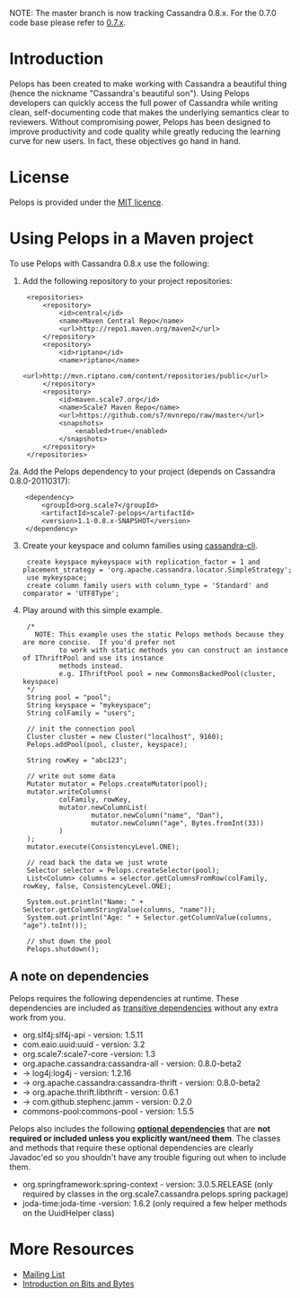 NOTE: The master branch is now tracking Cassandra 0.8.x.  For the 0.7.0 code base please refer to [0.7.x](https://github.com/s7/scale7-pelops/tree/0.7.x).

Introduction
=========
Pelops has been created to make working with Cassandra a beautiful thing (hence the nickname "Cassandra's beautiful son").
Using Pelops developers can quickly access the full power of Cassandra while writing clean, self-documenting code that
makes the underlying semantics clear to reviewers. Without compromising power, Pelops has been designed to improve
productivity and code quality while greatly reducing the learning curve for new users. In fact, these objectives go
hand in hand.

License
======
Pelops is provided under the [MIT licence](http://www.opensource.org/licenses/mit-license.php). 

Using Pelops in a Maven project
========================
To use Pelops with Cassandra 0.8.x use the following:

1. Add the following repository to your project repositories:

        <repositories>
            <repository>
                <id>central</id>
                <name>Maven Central Repo</name>
                <url>http://repo1.maven.org/maven2</url>
            </repository>
            <repository>
                <id>riptano</id>
                <name>riptano</name>
                <url>http://mvn.riptano.com/content/repositories/public</url>
            </repository>
            <repository>
                <id>maven.scale7.org</id>
                <name>Scale7 Maven Repo</name>
                <url>https://github.com/s7/mvnrepo/raw/master</url>
                <snapshots>
                    <enabled>true</enabled>
                </snapshots>
            </repository>
        </repositories>

2a. Add the Pelops dependency to your project (depends on Cassandra 0.8.0-20110317):

		<dependency>
			<groupId>org.scale7</groupId>
			<artifactId>scale7-pelops</artifactId>
			<version>1.1-0.8.x-SNAPSHOT</version>
		</dependency>

3. Create your keyspace and column families using [cassandra-cli](http://wiki.apache.org/cassandra/CassandraCli).

        create keyspace mykeyspace with replication_factor = 1 and placement_strategy = 'org.apache.cassandra.locator.SimpleStrategy';
        use mykeyspace;
        create column family users with column_type = 'Standard' and comparator = 'UTF8Type';


4. Play around with this simple example.

        /*
          NOTE: This example uses the static Pelops methods because they are more concise.  If you'd prefer not
                to work with static methods you can construct an instance of IThriftPool and use its instance
                methods instead.
                e.g. IThriftPool pool = new CommonsBackedPool(cluster, keyspace)
        */
        String pool = "pool";
        String keyspace = "mykeyspace";
        String colFamily = "users";

        // init the connection pool
        Cluster cluster = new Cluster("localhost", 9160);
        Pelops.addPool(pool, cluster, keyspace);

        String rowKey = "abc123";
        
        // write out some data
        Mutator mutator = Pelops.createMutator(pool);
        mutator.writeColumns(
                colFamily, rowKey,
                mutator.newColumnList(
                        mutator.newColumn("name", "Dan"),
                        mutator.newColumn("age", Bytes.fromInt(33))
                )
        );
        mutator.execute(ConsistencyLevel.ONE);
        
        // read back the data we just wrote
        Selector selector = Pelops.createSelector(pool);
        List<Column> columns = selector.getColumnsFromRow(colFamily, rowKey, false, ConsistencyLevel.ONE);
        
        System.out.println("Name: " + Selector.getColumnStringValue(columns, "name"));
        System.out.println("Age: " + Selector.getColumnValue(columns, "age").toInt());
        
        // shut down the pool
        Pelops.shutdown();
        

A note on dependencies
----------------------------------
Pelops requires the following dependencies at runtime.  These dependencies are included as [transitive dependencies](http://maven.apache.org/guides/introduction/introduction-to-dependency-mechanism.html#Transitive_Dependencies) without any extra work from you.

* org.slf4j:slf4j-api - version: 1.5.11
* com.eaio.uuid:uuid - version: 3.2
* org.scale7:scale7-core -version: 1.3
* org.apache.cassandra:cassandra-all - version: 0.8.0-beta2
*   -> log4j:log4j - version: 1.2.16
*   -> org.apache.cassandra:cassandra-thrift - version: 0.8.0-beta2
*   -> org.apache.thrift.libthrift - version: 0.6.1
*   -> com.github.stephenc.jamm - version: 0.2.0
* commons-pool:commons-pool - version: 1.5.5

Pelops also includes the following **[optional dependencies](http://maven.apache.org/guides/introduction/introduction-to-optional-and-excludes-dependencies.html)** that are **not required or included unless you explicitly want/need them**.  The classes and methods that require these optional dependencies are clearly Javadoc'ed so you shouldn't have any trouble figuring out when to include them.

* org.springframework:spring-context - version: 3.0.5.RELEASE (only required by classes in the org.scale7.cassandra.pelops.spring package)
* joda-time:joda-time -version: 1.6.2 (only required a few helper methods on the UuidHelper class)

More Resources
============
* [Mailing List](http://groups.google.com/group/scale7)
* [Introduction on Bits and Bytes](http://ria101.wordpress.com/2010/06/11/pelops-the-beautiful-cassandra-database-client-for-java/)
